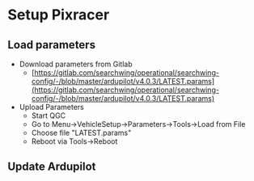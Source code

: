 # Setup Pixracer

## Load parameters

* Download parameters from Gitlab
  * [https://gitlab.com/searchwing/operational/searchwing-config/-/blob/master/ardupilot/v4.0.3/LATEST.params](https://gitlab.com/searchwing/operational/searchwing-config/-/blob/master/ardupilot/v4.0.3/LATEST.params)
* Upload Parameters
  * Start QGC
  * Go to Menu-&gt;VehicleSetup-&gt;Parameters-&gt;Tools-&gt;Load from File
  * Choose file "LATEST.params"
  * Reboot via Tools-&gt;Reboot

## Update Ardupilot



